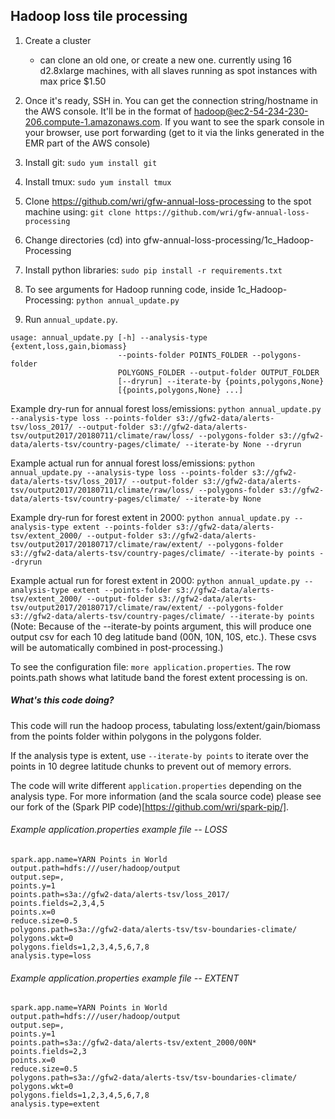 ## Hadoop loss tile processing

1. Create a cluster
	- can clone an old one, or create a new one. currently using 16 d2.8xlarge machines, with all slaves running as spot instances with max price $1.50

2. Once it's ready, SSH in. You can get the connection string/hostname in the AWS console. It'll be in the format of hadoop@ec2-54-234-230-206.compute-1.amazonaws.com. If you want to see the spark console in your browser, use port forwarding (get to it via the links generated in the EMR part of the AWS console)

3. Install git: `sudo yum install git`

4. Install tmux: `sudo yum install tmux`

5. Clone https://github.com/wri/gfw-annual-loss-processing to the spot machine using: `git clone https://github.com/wri/gfw-annual-loss-processing`

6. Change directories (cd) into gfw-annual-loss-processing/1c_Hadoop-Processing

7. Install python libraries: `sudo pip install -r requirements.txt`

8. To see arguments for Hadoop running code, inside 1c_Hadoop-Processing: `python annual_update.py`

9. Run `annual_update.py`.
```
usage: annual_update.py [-h] --analysis-type {extent,loss,gain,biomass}
                        --points-folder POINTS_FOLDER --polygons-folder
                        POLYGONS_FOLDER --output-folder OUTPUT_FOLDER
                        [--dryrun] --iterate-by {points,polygons,None}
                        [{points,polygons,None} ...]
```

Example dry-run for annual forest loss/emissions: `python annual_update.py --analysis-type loss --points-folder s3://gfw2-data/alerts-tsv/loss_2017/ --output-folder s3://gfw2-data/alerts-tsv/output2017/20180711/climate/raw/loss/ --polygons-folder s3://gfw2-data/alerts-tsv/country-pages/climate/ --iterate-by None --dryrun`

Example actual run for annual forest loss/emissions: `python annual_update.py --analysis-type loss --points-folder s3://gfw2-data/alerts-tsv/loss_2017/ --output-folder s3://gfw2-data/alerts-tsv/output2017/20180711/climate/raw/loss/ --polygons-folder s3://gfw2-data/alerts-tsv/country-pages/climate/ --iterate-by None`

Example dry-run for forest extent in 2000: `python annual_update.py --analysis-type extent --points-folder s3://gfw2-data/alerts-tsv/extent_2000/ --output-folder s3://gfw2-data/alerts-tsv/output2017/20180717/climate/raw/extent/ --polygons-folder s3://gfw2-data/alerts-tsv/country-pages/climate/ --iterate-by points --dryrun`

Example actual run for forest extent in 2000: `python annual_update.py --analysis-type extent --points-folder s3://gfw2-data/alerts-tsv/extent_2000/ --output-folder s3://gfw2-data/alerts-tsv/output2017/20180717/climate/raw/extent/ --polygons-folder s3://gfw2-data/alerts-tsv/country-pages/climate/ --iterate-by points`  
(Note: Because of the --iterate-by points argument, this will produce one output csv for each 10 deg latitude band (00N, 10N, 10S, etc.). These csvs will be automatically combined in post-processing.)

To see the configuration file: `more application.properties`. The row points.path shows what latitude band the forest extent processing is on. 




##### What's this code doing?

This code will run the hadoop process, tabulating loss/extent/gain/biomass from the points folder within polygons in the polygons folder.

If the analysis type is extent, use `--iterate-by points` to iterate over the points in 10 degree latitude chunks to prevent out of memory errors.

The code will write different `application.properties` depending on the analysis type. For more information (and the scala source code) please see our fork of the (Spark PIP code)[https://github.com/wri/spark-pip/].

###### Example application.properties example file -- LOSS
```
spark.app.name=YARN Points in World
output.path=hdfs:///user/hadoop/output
output.sep=,
points.y=1
points.path=s3a://gfw2-data/alerts-tsv/loss_2017/
points.fields=2,3,4,5
points.x=0
reduce.size=0.5
polygons.path=s3a://gfw2-data/alerts-tsv/tsv-boundaries-climate/
polygons.wkt=0
polygons.fields=1,2,3,4,5,6,7,8
analysis.type=loss
```

###### Example application.properties example file -- EXTENT
```
spark.app.name=YARN Points in World
output.path=hdfs:///user/hadoop/output
output.sep=,
points.y=1
points.path=s3a://gfw2-data/alerts-tsv/extent_2000/00N*
points.fields=2,3
points.x=0
reduce.size=0.5
polygons.path=s3a://gfw2-data/alerts-tsv/tsv-boundaries-climate/
polygons.wkt=0
polygons.fields=1,2,3,4,5,6,7,8
analysis.type=extent
```
